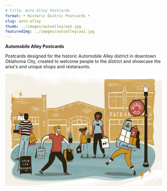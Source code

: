```yaml
---
# title: Auto Alley Postcards    
format: • Historic Distric Postcards •
slug: auto-alley
thumb: ../images/autoalley/aa1.jpg
featuredImg: ../images/autoalley/aa1.jpg
---
```


**Automobile Alley Postcards**

Postcards designed for the historic Automobile Alley district in downtown Oklahoma City, created to welcome people to the district and showcase the area's and unique shops and restaraunts.



<!-- ![Click to Enlarge :D](../images/autoalley/aa1.jpg) -->

![Click to Enlarge :D](../images/autoalley/aa2.jpg)
